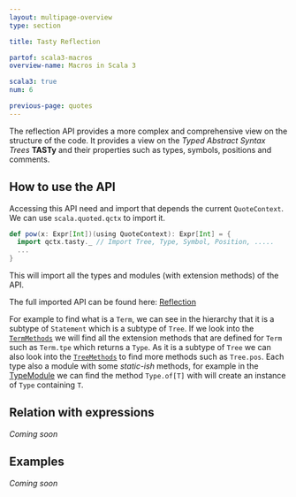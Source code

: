 ```yaml
---
layout: multipage-overview
type: section

title: Tasty Reflection

partof: scala3-macros
overview-name: Macros in Scala 3

scala3: true
num: 6

previous-page: quotes
---
```


The reflection API provides a more complex and comprehensive view on the structure of the code.
It provides a view on the *Typed Abstract Syntax Trees* **TASTy** and their properties such as types, symbols, positions and comments.

## How to use the API

Accessing this API need and import that depends the current `QuoteContext`.
We can use `scala.quoted.qctx` to import it.

```scala
def pow(x: Expr[Int])(using QuoteContext): Expr[Int] = {
  import qctx.tasty._ // Import Tree, Type, Symbol, Position, .....
  ...
}
```

This will import all the types and modules (with extension methods) of the API.

The full imported API can be found here: [Reflection](https://dotty.epfl.ch/api/scala/tasty/Reflection.html)

For example to find what is a `Term`, we can see in the hierarchy that it is a subtype of `Statement` which is a subtype of `Tree`.
If we look into the [`TermMethods`](https://dotty.epfl.ch/api/scala/tasty/Reflection/TermMethods.html) we will find all the extension methods that are defined for `Term` such as `Term.tpe` which returns a `Type`.
As it is a subtype of `Tree` we can also look into the [`TreeMethods`](http://dotty.epfl.ch/api/scala/tasty/Reflection/TreeMethods.html) to find more methods such as `Tree.pos`.
Each type also a module with some _static-ish_ methods, for example in the [TypeModule](http://dotty.epfl.ch/api/scala/tasty/Reflection/TypeModule.html) we can find the method `Type.of[T]` with will create an instance of `Type` containing `T`.


## Relation with expressions
<!-- Term vs Expr -->
<!-- Safty -->
*Coming soon*


## Examples
*Coming soon*
